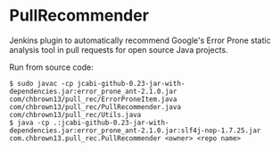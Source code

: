# PullRecommender
Jenkins plugin to automatically recommend Google's Error Prone static analysis tool in pull requests for open source Java projects.

Run from source code:
```
$ sudo javac -cp jcabi-github-0.23-jar-with-dependencies.jar:error_prone_ant-2.1.0.jar com/chbrown13/pull_rec/ErrorProneItem.java com/chbrown13/pull_rec/PullRecommender.java com/chbrown13/pull_rec/Utils.java
$ java -cp .:jcabi-github-0.23-jar-with-dependencies.jar:error_prone_ant-2.1.0.jar:slf4j-nop-1.7.25.jar com.chbrown13.pull_rec.PullRecommender <owner> <repo name>
```

